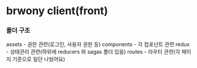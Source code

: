 # brwony client(front)

### 폴더 구조
assets - 권한 관련(로그인, 사용자 권한 등)
components - 각 컴포넌트 관련
redux - 상태관리 관련(하위에 reducers 와 sagas 폴더 있음)
routes - 라우터 관련(각 페이지 기준으로 일단 나눴어요)


